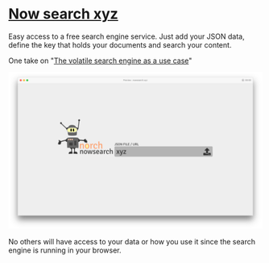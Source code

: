 # [Now search xyz](https://nowsearch.xyz/)

Easy access to a free search engine service. Just add your JSON data, define the key that holds your documents and search your content.

One take on "[The volatile search engine as a use case](https://medium.com/norch/the-volatile-search-engine-as-a-use-case-b6f29b9d82ee)"

[![nowsearch.xyz](https://github.com/eklem/nowsearch.xyz/blob/master/Screen%20Shot%202018-07-06%20at%2012.48.53.png)](https://youtu.be/c6pg-shw_w0)

No others will have access to your data or how you use it since the search engine is running in your browser.
